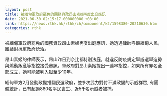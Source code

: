 ```yaml
---
layout: post
title: 被緬甸軍政府罷免的國務資政昂山素姬再度出庭應訊
date: 2021-06-30 02:15:17.000000000 +08:00
link: https://news.rthk.hk/rthk/ch/component/k2/1598380-20210630.htm
categories: rthk
---
```


被緬甸軍政府罷免的國務資政昂山素姬再度出庭應訊，她透過律師呼籲緬甸人民，團結對抗軍政府統治。

昂山素姬的律師表示，昂山昨日到奈比都特別法庭，就違反防疫規定舉辦選舉造勢與煽動叛亂等指控接受審訊。軍政府對昂山素姬提出一連串指控，如果所有罪名全部成立，她可能被判入獄至少10年。

緬甸軍方2月發動政變推翻民選政府，並多次武力對付不滿政變的示威群眾, 有團體統計，已有超過880名平民喪生、近5千名示威者被捕。
